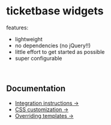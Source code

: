 # ticketbase widgets

features:

 * lightweight
 * no dependencies (no jQuery!!)
 * little effort to get started as possible
 * super configurable

<br>

## Documentation

- [Integration instructions →](docs/Integration.md)
- [CSS customization →](docs/CSS_customization.md)
- [Overriding templates →](docs/Overriding_templates.md)
